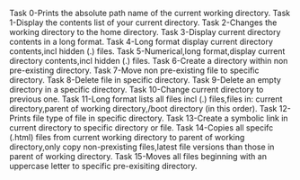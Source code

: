 Task 0-Prints the absolute path name of the current working directory.
Task 1-Display the contents list of your current directory.
Task 2-Changes the working directory to the home directory.
Task 3-Display current directory contents in a long format.
Task 4-Long format display current directory contents,incl hidden (.) files.
Task 5-Numerical,long format,display current directory contents,incl hidden (.) files.
Task 6-Create a directory within non pre-existing directory.
Task 7-Move non pre-existing file to specific directory.
Task 8-Delete file in specific directory.
Task 9-Delete an empty directory in a specific directory.
Task 10-Change current directory to previous one.
Task 11-Long format lists all files incl (.) files,files in: current directory,parent of working directory,/boot directory (in this order).
Task 12-Prints file type of file in specific directory.
Task 13-Create a symbolic link in current directory to specific directory or file.
Task 14-Copies all specifc (.html) files from current working directory to parent of working directory,only copy non-prexisting files,latest file versions than those in parent of working directory.
Task 15-Moves all files beginning with an uppercase letter to specific pre-exisiting directory.
